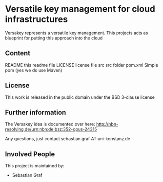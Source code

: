 Versatile key management for cloud infrastructures
=============

Versakey represents a versatile key management. This projects acts as blueprint for putting this approach into the cloud


Content
-------

README					this readme file
LICENSE	 				license file
src						src folder
pom.xml					Simple pom (yes we do use Maven)

License
-------

This work is released in the public domain under the BSD 3-clause license

Further information
-------

The Versakey idea is documented over here: http://nbn-resolving.de/urn:nbn:de:bsz:352-opus-24315

Any questions, just contact sebastian.graf AT uni-konstanz.de

Involved People
-------

This project is maintained by:

* Sebastian Graf

